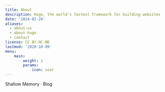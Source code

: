 ```yaml
---
title: About
description: Hugo, the world's fastest framework for building websites
date: '2024-02-20'
aliases:
  - about-us
  - about-hugo
  - contact
license: CC BY-NC-ND
lastmod: '2020-10-09'
menu:
    main: 
        weight: 2
        params:
            icon: user
---
```

Shallow Memory · Blog
